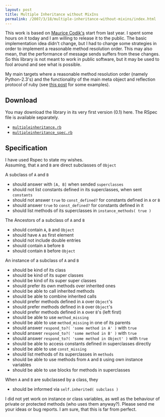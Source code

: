 ```yaml
--- 
layout: post
title: Multiple Inheritance without MixIns
permalink: /2007/3/18/multiple-inheritance-without-mixins/index.html
---
```

<p>This work is based on <a href="http://blog.mauricecodik.com/2006/01/ruby-multiple-inheritance.html">Maurice Codik's</a> start from last year. I spent some hours on it today and I am willing to release it to the public. The basic implementation idea didn't change, but I had to change some strategies in order to implement a reasonable method resolution order. This may also mean, that the performance of message sends suffers from these changes. So this library is not meant to work in public software, but it may be used to fool around and see what is possible.</p>

<p>My main targets where a reasonable method resolution order (namely Python-2.3's) and the functionality of the main meta object and reflection protocol of ruby (see <a href="http://www.nach-vorne.de/2007/3/18/list-of-callback-methods">this post</a> for some examples).</p>

<h2>Download</h2>

<p>You may download the library in its very first version (0.1) here. The RSpec file is available separately.</p>
<ul>
<li><a href="http://www.nach-vorne.de/mi/multipleinheritance.rb"><code>multipleinheritance.rb</code></a></li>
<li><a href="http://www.nach-vorne.de/mi/multipleinheritance_spec.rb"><code>multipleinheritance_spec.rb</code></a></li>
</ul>

<h2>Specification</h2>

<p>I have used Rspec to state my wishes.<br />Assuming, that <code>A</code> and <code>B</code> are direct subclasses of <code>Object</code></p>

A subclass of `A` and `B`
- should answer with `[A, B]` when sended `superclasses`
- should not list constants defined in its superclasses, when sent `constants`
- should not answer `true` to `const_defined?` for constants defined in `A` or `B`
- should answer `true` to `const_defined?` for constants defined in it
- should list methods of its superclasses in `instance_methods( true )`

The Ancestors of a subclass of `A` and `B`
- should contain `A`, `B` and `Object`
- should have `A` as first element
- should not include double entries
- should contain `A` before `B`
- should contain `B` before `Object`

An instance of a subclass of `A` and `B`
- should be kind of its class
- should be kind of its super classes
- should be kind of its super super classes
- should prefer its own methods over inherited ones
- should be able to call inherited methods
- should be able to combine inherited calls
- should prefer methods defined in `A` over `Object`'s
- should prefer methods defined in `B` over `Object`'s
- should prefer methods defined in `A` over `B`'s (left first)
- should be able to use `method_missing`
- should be able to use `method_missing` in one of its parents
- should answer `respond_to?( 'some method in A' )` with `true`
- should answer `respond_to?( 'some method in B' )` with `true`
- should answer `respond_to?( 'some method in Object' )` with `true`
- should be able to access constants defined in superclasses directly
- should be able to use `const_missing`
- should list methods of its superclasses in `methods`
- should be able to use methods from `A` and `B` using own instance variables
- should be able to use blocks for methods in superclasses

When `A` and `B` are subclassed by a class, they
- should be informed via `self.inherited( subclass )`

<p>I did not yet work on instance or class variables, as well as the behaviour of private or protected methods (who uses them anyway?). Please send me your ideas or bug reports. I am sure, that this is far from perfect.</p>
